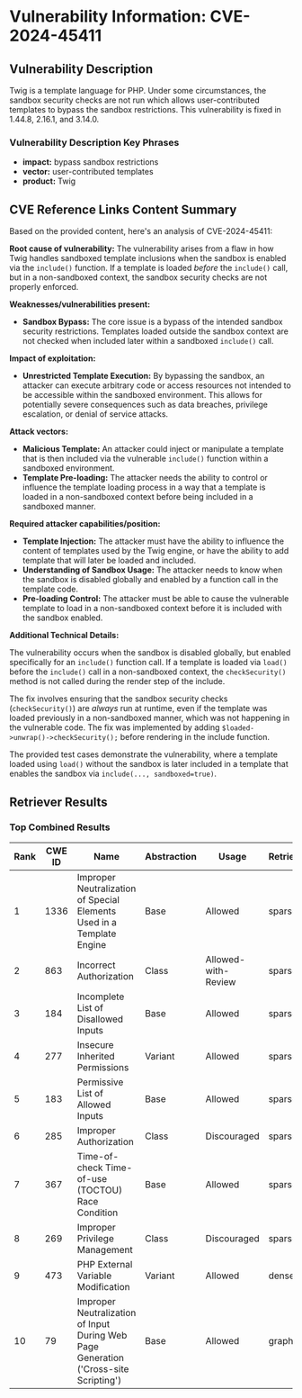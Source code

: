 # Vulnerability Information: CVE-2024-45411

## Vulnerability Description
Twig is a template language for PHP. Under some circumstances, the sandbox security checks are not run which allows user-contributed templates to bypass the sandbox restrictions. This vulnerability is fixed in 1.44.8, 2.16.1, and 3.14.0.

### Vulnerability Description Key Phrases
- **impact:** bypass sandbox restrictions
- **vector:** user-contributed templates
- **product:** Twig

## CVE Reference Links Content Summary
Based on the provided content, here's an analysis of CVE-2024-45411:

**Root cause of vulnerability:**
The vulnerability arises from a flaw in how Twig handles sandboxed template inclusions when the sandbox is enabled via the `include()` function. If a template is loaded *before* the `include()` call, but in a non-sandboxed context, the sandbox security checks are not properly enforced.

**Weaknesses/vulnerabilities present:**
- **Sandbox Bypass:** The core issue is a bypass of the intended sandbox security restrictions. Templates loaded outside the sandbox context are not checked when included later within a sandboxed `include()` call.

**Impact of exploitation:**
- **Unrestricted Template Execution:** By bypassing the sandbox, an attacker can execute arbitrary code or access resources not intended to be accessible within the sandboxed environment. This allows for potentially severe consequences such as data breaches, privilege escalation, or denial of service attacks.

**Attack vectors:**
- **Malicious Template:** An attacker could inject or manipulate a template that is then included via the vulnerable `include()` function within a sandboxed environment.
- **Template Pre-loading:** The attacker needs the ability to control or influence the template loading process in a way that a template is loaded in a non-sandboxed context before being included in a sandboxed manner.

**Required attacker capabilities/position:**
- **Template Injection:** The attacker must have the ability to influence the content of templates used by the Twig engine, or have the ability to add template that will later be loaded and included.
- **Understanding of Sandbox Usage:**  The attacker needs to know when the sandbox is disabled globally and enabled by a function call in the template code.
- **Pre-loading Control:** The attacker must be able to cause the vulnerable template to load in a non-sandboxed context before it is included with the sandbox enabled.

**Additional Technical Details:**

The vulnerability occurs when the sandbox is disabled globally, but enabled specifically for an `include()` function call.  If a template is loaded via `load()` before the `include()` call in a non-sandboxed context, the `checkSecurity()` method is not called during the render step of the include.

The fix involves ensuring that the sandbox security checks (`checkSecurity()`) are *always* run at runtime, even if the template was loaded previously in a non-sandboxed manner, which was not happening in the vulnerable code.
The fix was implemented by adding `$loaded->unwrap()->checkSecurity();` before rendering in the include function.

The provided test cases demonstrate the vulnerability, where a template loaded using `load()` without the sandbox is later included in a template that enables the sandbox via `include(..., sandboxed=true)`.

## Retriever Results

### Top Combined Results

| Rank | CWE ID | Name | Abstraction | Usage  | Retrievers | Individual Scores |
|------|--------|------|-------------|-------|------------|-------------------|
| 1 | 1336 | Improper Neutralization of Special Elements Used in a Template Engine | Base | Allowed | sparse | 0.092 |
| 2 | 863 | Incorrect Authorization | Class | Allowed-with-Review | sparse | 0.077 |
| 3 | 184 | Incomplete List of Disallowed Inputs | Base | Allowed | sparse | 0.075 |
| 4 | 277 | Insecure Inherited Permissions | Variant | Allowed | sparse | 0.072 |
| 5 | 183 | Permissive List of Allowed Inputs | Base | Allowed | sparse | 0.071 |
| 6 | 285 | Improper Authorization | Class | Discouraged | sparse | 0.070 |
| 7 | 367 | Time-of-check Time-of-use (TOCTOU) Race Condition | Base | Allowed | sparse | 0.070 |
| 8 | 269 | Improper Privilege Management | Class | Discouraged | sparse | 0.070 |
| 9 | 473 | PHP External Variable Modification | Variant | Allowed | dense | 0.411 |
| 10 | 79 | Improper Neutralization of Input During Web Page Generation ('Cross-site Scripting') | Base | Allowed | graph | 0.003 |

